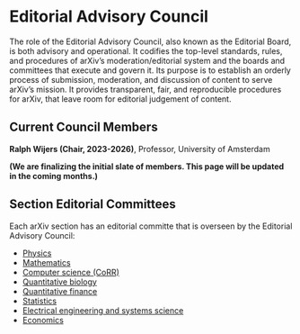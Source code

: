 # Editorial Advisory Council

The role of the Editorial Advisory Council, also known as the Editorial Board, is both
advisory and operational. It codifies the top-level standards, rules, and procedures of
arXiv’s moderation/editorial system and the boards and committees that execute and
govern it. Its purpose is to establish an orderly process of submission, moderation, and
discussion of content to serve arXiv’s mission. It provides transparent, fair, and
reproducible procedures for arXiv, that leave room for editorial judgement of content.

## Current Council Members

**Ralph Wijers (Chair, 2023-2026)**, Professor, University of Amsterdam

**(We are finalizing the initial slate of members. This page will be updated in the coming months.)**


## Section Editorial Committees

Each arXiv section has an editorial committe that is overseen by the  Editorial Advisory Council:


- [Physics](/help/physics/index.md#AdvisoryCommittee)
- [Mathematics](/help/math/index.md#AdvisoryCommittee)
- [Computer science (CoRR)](/help/cs/index.md)
- [Quantitative biology](/help/q-bio/index.md#AdvisoryCommittee)
- [Quantitative finance](/help/q-fin/index.md#AdvisoryCommittee)
- [Statistics](/help/statistics/index.md#AdvisoryCommittee)
- [Electrical engineering and systems science](/help/eess/index.md#AdvisoryCommittee)
- [Economics](/help/econ/index.md#AdvisoryCommittee)
